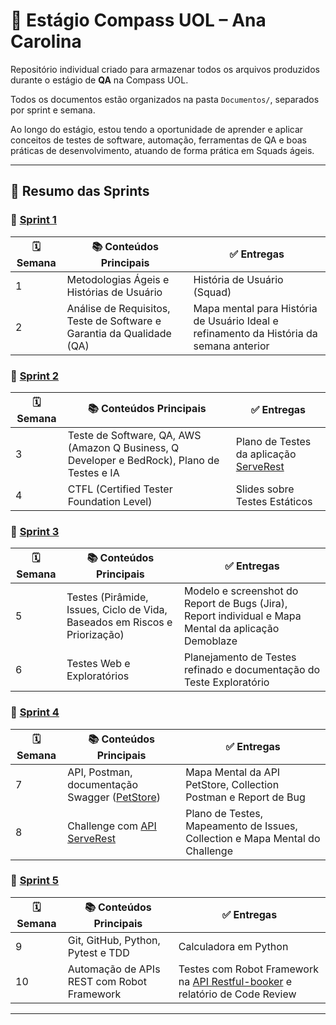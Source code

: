 # 🚀 Estágio Compass UOL – Ana Carolina

Repositório individual criado para armazenar todos os arquivos produzidos durante o estágio de **QA** na Compass UOL.

Todos os documentos estão organizados na pasta `Documentos/`, separados por sprint e semana.

Ao longo do estágio, estou tendo a oportunidade de aprender e aplicar conceitos de testes de software, automação, ferramentas de QA e boas práticas de desenvolvimento, atuando de forma prática em Squads ágeis.

---

## 📌 Resumo das Sprints

### 🔁 [Sprint 1](Documentos/Sprint%201)

| 🗓️ Semana | 📚 Conteúdos Principais | ✅ Entregas |
|-----------|------------------------|------------|
| 1         | Metodologias Ágeis e Histórias de Usuário | História de Usuário (Squad) |
| 2         | Análise de Requisitos, Teste de Software e Garantia da Qualidade (QA) | Mapa mental para História de Usuário Ideal e refinamento da História da semana anterior |

### 🔁 [Sprint 2](Documentos/Sprint%202)

| 🗓️ Semana | 📚 Conteúdos Principais | ✅ Entregas |
|-----------|------------------------|------------|
| 3         | Teste de Software, QA, AWS (Amazon Q Business, Q Developer e BedRock), Plano de Testes e IA | Plano de Testes da aplicação [ServeRest](https://front.serverest.dev) |
| 4         | CTFL (Certified Tester Foundation Level) | Slides sobre Testes Estáticos |

### 🔁 [Sprint 3](Documentos/Sprint%203)

| 🗓️ Semana | 📚 Conteúdos Principais | ✅ Entregas |
|-----------|------------------------|------------|
| 5         | Testes (Pirâmide, Issues, Ciclo de Vida, Baseados em Riscos e Priorização) | Modelo e screenshot do Report de Bugs (Jira), Report individual e Mapa Mental da aplicação Demoblaze |
| 6         | Testes Web e Exploratórios | Planejamento de Testes refinado e documentação do Teste Exploratório |

### 🔁 [Sprint 4](Documentos/Sprint%204)

| 🗓️ Semana | 📚 Conteúdos Principais | ✅ Entregas |
|-----------|------------------------|------------|
| 7         | API, Postman, documentação Swagger ([PetStore](https://petstore3.swagger.io/)) | Mapa Mental da API PetStore, Collection Postman e Report de Bug |
| 8         | Challenge com [API ServeRest](https://compassuol.serverest.dev/) | Plano de Testes, Mapeamento de Issues, Collection e Mapa Mental do Challenge |

### 🔁 [Sprint 5](Documentos/Sprint%205)

| 🗓️ Semana | 📚 Conteúdos Principais | ✅ Entregas |
|-----------|------------------------|------------|
| 9         | Git, GitHub, Python, Pytest e TDD | Calculadora em Python |
| 10        | Automação de APIs REST com Robot Framework | Testes com Robot Framework na [API Restful-booker](https://restful-booker.herokuapp.com/apidoc/index.html) e relatório de Code Review |

---